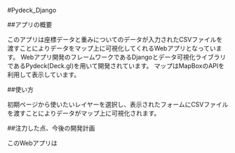 #Pydeck_Django

##アプリの概要

このアプリは座標データと重みについてのデータが入力されたCSVファイルを渡すことによりデータをマップ上に可視化してくれるWebアプリとなっています。
Webアプリ開発のフレームワークであるDjangoとデータ可視化ライブラリであるPydeck(Deck.gl)を用いて開発されています。
マップはMapBoxのAPIを利用して表示しています。

##使い方

初期ページから使いたいレイヤーを選択し、表示されたフォームにCSVファイルを渡すことによりデータがマップ上に可視化されます。

##注力した点、今後の開発計画

このWebアプリは
